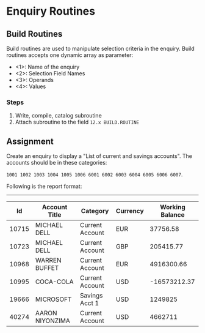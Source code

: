# Enquiry Routines

## Build Routines

Build routines are used to manipulate selection criteria in the enquiry.
Build routines accepts one dynamic array as parameter:

- <1>: Name of the enquiry
- <2>: Selection Field Names
- <3>: Operands
- <4>: Values

### Steps

1. Write, compile, catalog subroutine
2. Attach subroutine to the field `12.x BUILD.ROUTINE`

## Assignment

Create an enquiry to display a "List of current and savings accounts".
The accounts should be in these categories:

`1001 1002 1003 1004 1005 1006 6001 6002 6003 6004 6005 6006 6007`.

Following is the report format:

---

| Id    | Account Title   | Category        | Currency | Working Balance |
| ----- | --------------- | --------------- | -------- | --------------- |
| 10715 | MICHAEL DELL    | Current Account | EUR      | 37756.58        |
| 10723 | MICHAEL DELL    | Current Account | GBP      | 205415.77       |
| 10968 | WARREN BUFFET   | Current Account | EUR      | 4916300.66      |
| 10995 | COCA-COLA       | Current Account | USD      | -16573212.37    |
| 19666 | MICROSOFT       | Savings Acct 1  | USD      | 1249825         |
| 40274 | AARON NIYONZIMA | Current Account | USD      | 4662711         |
